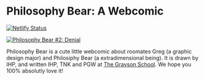 # Philosophy Bear: A Webcomic
[![Netlify Status](https://api.netlify.com/api/v1/badges/39c70b7d-b694-480b-9bc4-e62c5d7317b1/deploy-status)](https://app.netlify.com/sites/philosophy-bear/deploys)

[![Philosophy Bear #2: Denial](https://pb.taniwritescode.dev/imgs/2.jpeg)](https://pb.taniwritescode.dev/2)

Philosophy Bear is a cute little webcomic about roomates Greg (a graphic design major) and Philosiphy Bear (a extradimensional being). It is drawn by IHP, and written IHP, TNK and PGW at [The Grayson School](https://thegraysonschool.org). We hope you 100% absolutly love it!
